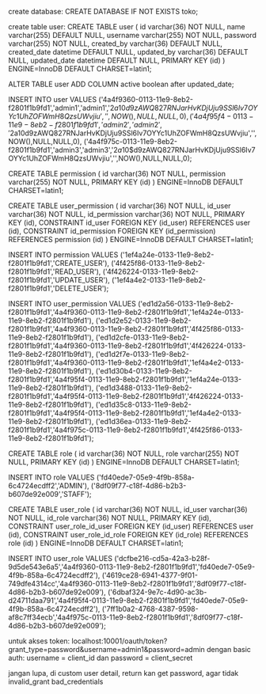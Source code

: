 create database:
CREATE DATABASE IF NOT EXISTS toko;

create table user:
CREATE TABLE user (
    id varchar(36) NOT NULL,
    name varchar(255) DEFAULT NULL,
    username varchar(255) NOT NULL,
    password varchar(255) NOT NULL,
    created_by varchar(36) DEFAULT NULL,
    created_date datetime DEFAULT NULL,
    updated_by varchar(36) DEFAULT NULL,
    updated_date datetime DEFAULT NULL,
    PRIMARY KEY (id)
) ENGINE=InnoDB DEFAULT CHARSET=latin1;

ALTER TABLE user ADD COLUMN active boolean after updated_date;

INSERT INTO user
VALUES ('4a4f9360-0113-11e9-8eb2-f2801f1b9fd1','admin1','admin1','$2a$10$d9zAWQ827RNJarHvKDjUju9SSl6Iv7OYYc1UhZOFWmH8QzsUWvjiu','',NOW(),NULL,NULL,0),
        ('4a4f95f4-0113-11e9-8eb2-f2801f1b9fd1','admin2','admin2','$2a$10$d9zAWQ827RNJarHvKDjUju9SSl6Iv7OYYc1UhZOFWmH8QzsUWvjiu','',NOW(),NULL,NULL,0),
        ('4a4f975c-0113-11e9-8eb2-f2801f1b9fd1','admin3','admin3','$2a$10$d9zAWQ827RNJarHvKDjUju9SSl6Iv7OYYc1UhZOFWmH8QzsUWvjiu','',NOW(),NULL,NULL,0);

CREATE TABLE permission (
    id varchar(36) NOT NULL,
    permission varchar(255) NOT NULL,
    PRIMARY KEY (id)
) ENGINE=InnoDB DEFAULT CHARSET=latin1;

CREATE TABLE user_permission (
    id varchar(36) NOT NULL,
    id_user varchar(36) NOT NULL,
    id_permission varchar(36) NOT NULL,
    PRIMARY KEY (id),
    CONSTRAINT id_user FOREIGN KEY (id_user) REFERENCES user (id),
    CONSTRAINT id_permission FOREIGN KEY (id_permission) REFERENCES permission (id)
) ENGINE=InnoDB DEFAULT CHARSET=latin1;

INSERT INTO permission
VALUES ('1ef4a24e-0133-11e9-8eb2-f2801f1b9fd1','CREATE_USER'),
        ('4f425f86-0133-11e9-8eb2-f2801f1b9fd1','READ_USER'),
        ('4f426224-0133-11e9-8eb2-f2801f1b9fd1','UPDATE_USER'),
        ('1ef4a4e2-0133-11e9-8eb2-f2801f1b9fd1','DELETE_USER');

INSERT INTO user_permission
VALUES ('ed1d2a56-0133-11e9-8eb2-f2801f1b9fd1','4a4f9360-0113-11e9-8eb2-f2801f1b9fd1','1ef4a24e-0133-11e9-8eb2-f2801f1b9fd1'),
        ('ed1d2e52-0133-11e9-8eb2-f2801f1b9fd1','4a4f9360-0113-11e9-8eb2-f2801f1b9fd1','4f425f86-0133-11e9-8eb2-f2801f1b9fd1'),
        ('ed1d2cfe-0133-11e9-8eb2-f2801f1b9fd1','4a4f9360-0113-11e9-8eb2-f2801f1b9fd1','4f426224-0133-11e9-8eb2-f2801f1b9fd1'),
        ('ed1d2f7e-0133-11e9-8eb2-f2801f1b9fd1','4a4f9360-0113-11e9-8eb2-f2801f1b9fd1','1ef4a4e2-0133-11e9-8eb2-f2801f1b9fd1'),
        ('ed1d30b4-0133-11e9-8eb2-f2801f1b9fd1','4a4f95f4-0113-11e9-8eb2-f2801f1b9fd1','1ef4a24e-0133-11e9-8eb2-f2801f1b9fd1'),
        ('ed1d3488-0133-11e9-8eb2-f2801f1b9fd1','4a4f95f4-0113-11e9-8eb2-f2801f1b9fd1','4f426224-0133-11e9-8eb2-f2801f1b9fd1'),
        ('ed1d35c8-0133-11e9-8eb2-f2801f1b9fd1','4a4f95f4-0113-11e9-8eb2-f2801f1b9fd1','1ef4a4e2-0133-11e9-8eb2-f2801f1b9fd1'),
        ('ed1d36ea-0133-11e9-8eb2-f2801f1b9fd1','4a4f975c-0113-11e9-8eb2-f2801f1b9fd1','4f425f86-0133-11e9-8eb2-f2801f1b9fd1');

CREATE TABLE role (
    id varchar(36) NOT NULL,
    role varchar(255) NOT NULL,
    PRIMARY KEY (id)
) ENGINE=InnoDB DEFAULT CHARSET=latin1;

INSERT INTO role
VALUES ('fd40ede7-05e9-4f9b-858a-6c4724ecdff2','ADMIN'),
        ('8df09f77-c18f-4d86-b2b3-b607de92e009','STAFF');

CREATE TABLE user_role (
    id varchar(36) NOT NULL,
    id_user varchar(36) NOT NULL,
    id_role varchar(36) NOT NULL,
    PRIMARY KEY (id),
    CONSTRAINT user_role_id_user FOREIGN KEY (id_user) REFERENCES user (id),
    CONSTRAINT user_role_id_role FOREIGN KEY (id_role) REFERENCES role (id)
) ENGINE=InnoDB DEFAULT CHARSET=latin1;

INSERT INTO user_role
VALUES ('dcfbe216-cd5a-42a3-b28f-9d5de543e6a5','4a4f9360-0113-11e9-8eb2-f2801f1b9fd1','fd40ede7-05e9-4f9b-858a-6c4724ecdff2'),
	    ('4619ce28-6941-4377-9f01-749dfe4314cc','4a4f9360-0113-11e9-8eb2-f2801f1b9fd1','8df09f77-c18f-4d86-b2b3-b607de92e009'),
	    ('6dbaf324-9e7c-4d90-ac3b-d24711daa791','4a4f95f4-0113-11e9-8eb2-f2801f1b9fd1','fd40ede7-05e9-4f9b-858a-6c4724ecdff2'),
	    ('7ff1b0a2-4768-4387-9598-af8c7ff34ecb','4a4f975c-0113-11e9-8eb2-f2801f1b9fd1','8df09f77-c18f-4d86-b2b3-b607de92e009');

untuk akses token: localhost:10001/oauth/token?grant_type=password&username=admin1&password=admin
dengan basic auth: username = client_id dan password = client_secret

jangan lupa, di custom user detail, return kan get password, agar tidak invalid_grant bad_credentials